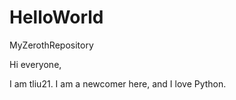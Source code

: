 # HelloWorld
MyZerothRepository


Hi everyone,

I am tliu21. I am a newcomer here, and I love Python.
